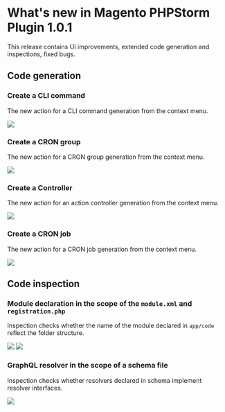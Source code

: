 # What's new in Magento PHPStorm Plugin 1.0.1

This release contains UI improvements, extended code generation and
inspections, fixed bugs.

## Code generation

### Create a CLI command
The new action for a CLI command generation from the context menu.

![](https://raw.githubusercontent.com/wiki/magento/magento2-phpstorm-plugin/images/1-0-1/1-cli-command.gif)

### Create a CRON group

The new action for a CRON group generation from the context menu.

![](https://raw.githubusercontent.com/wiki/magento/magento2-phpstorm-plugin/images/1-0-1/2-cron-group.gif)

### Create a Controller

The new action for an action controller generation from the context menu.

![](https://raw.githubusercontent.com/wiki/magento/magento2-phpstorm-plugin/images/1-0-1/3-controller-generation.gif)

### Create a CRON job

The new action for a CRON job generation from the context menu.

![](https://raw.githubusercontent.com/wiki/magento/magento2-phpstorm-plugin/images/1-0-1/5-cron-job.gif)

## Code inspection

### Module declaration in the scope of the `module.xml` and `registration.php`

Inspection checks whether the name of the module declared in `app/code` reflect the folder structure.

![](https://raw.githubusercontent.com/wiki/magento/magento2-phpstorm-plugin/images/1-0-1/4-module-declaration-module-xml.gif)
![](https://raw.githubusercontent.com/wiki/magento/magento2-phpstorm-plugin/images/1-0-1/6-module-declaration-registration-php.gif)

### GraphQL resolver in the scope of a schema file

Inspection checks whether resolvers declared in schema implement resolver interfaces.

![](https://raw.githubusercontent.com/wiki/magento/magento2-phpstorm-plugin/images/1-0-1/7-schema-resolver-inspection.gif)